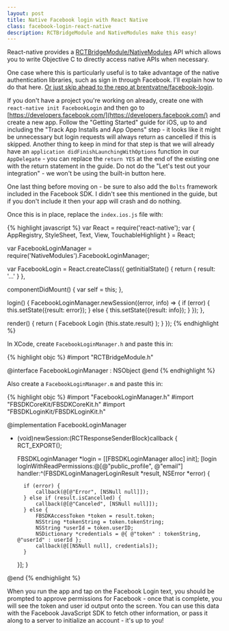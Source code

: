 ```yaml
---
layout: post
title: Native Facebook login with React Native
class: facebook-login-react-native
description: RCTBridgeModule and NativeModules make this easy!
---
```


React-native provides a
[RCTBridgeModule/NativeModules](http://facebook.github.io/react-native/docs/nativemodulesios.html)
API which allows you to write Objective C to directly access native APIs when necessary.

One case where this is particularly useful is to take advantage of the native authentication libraries,
such as sign in through Facebook. I'll explain how to do that here. [Or
just skip ahead to the repo at
brentvatne/facebook-login](https://github.com/brentvatne/facebook-login).

If you don't have a project you're working on already, create one with `react-native init FacebookLogin`
and then go to [https://developers.facebook.com/](https://developers.facebook.com/) and create a new
app. Follow the "Getting Started" guide for iOS, up to and including the "Track App Installs and App Opens" step -
it looks like it might be unnecessary but login requests will always return as cancelled if this is skipped. Another
thing to keep in mind for that step is that we will already have an `application didFinishLaunchingWithOptions`
function in our `AppDelegate` - you can replace the `return YES` at the end of the existing one with
the return statement in the guide. Do not do the "Let's test out your
integration" - we won't be using the built-in button here.

One last thing before moving on - be sure to also add the `Bolts` framework included in the Facebook SDK. I didn't see this mentioned in the guide, but if you don't include it then your app will crash and do nothing.

Once this is in place, replace the `index.ios.js` file with:

{% highlight javascript %}
var React = require('react-native');
var {
  AppRegistry,
  StyleSheet,
  Text,
  View,
  TouchableHighlight
} = React;

var FacebookLoginManager = require('NativeModules').FacebookLoginManager;

var FacebookLogin = React.createClass({
  getInitialState() {
    return {
      result: '...'
    }
  },

  componentDidMount() {
    var self = this;
  },

  login() {
    FacebookLoginManager.newSession((error, info) => {
      if (error) {
        this.setState({result: error});
      } else {
        this.setState({result: info});
      }
    });
  },

  render() {
    return (
      <View style={styles.container}>
        <TouchableHighlight onPress={this.login}>
          <Text style={styles.welcome}>
            Facebook Login
          </Text>
        </TouchableHighlight>
        <Text style={styles.instructions}>
          {this.state.result}
        </Text>
      </View>
    );
  }
});
{% endhighlight %}

In XCode, create `FacebookLoginManager.h` and paste this in:

{% highlight objc %}
#import "RCTBridgeModule.h"

@interface FacebookLoginManager : NSObject <RCTBridgeModule>
@end
{% endhighlight %}

Also create a `FacebookLoginManager.m` and paste this in:

{% highlight objc %}
#import "FacebookLoginManager.h"
#import "FBSDKCoreKit/FBSDKCoreKit.h"
#import "FBSDKLoginKit/FBSDKLoginKit.h"

@implementation FacebookLoginManager

- (void)newSession:(RCTResponseSenderBlock)callback {
    RCT_EXPORT();

    FBSDKLoginManager *login = [[FBSDKLoginManager alloc] init];
    [login logInWithReadPermissions:@[@"public_profile", @"email"] handler:^(FBSDKLoginManagerLoginResult *result, NSError *error) {
        
        if (error) {
            callback(@[@"Error", [NSNull null]]);
        } else if (result.isCancelled) {
            callback(@[@"Canceled", [NSNull null]]);
        } else {
            FBSDKAccessToken *token = result.token;
            NSString *tokenString = token.tokenString;
            NSString *userId = token.userID;
            NSDictionary *credentials = @{ @"token" : tokenString, @"userId" : userId };
            callback(@[[NSNull null], credentials]);
        }
    }];
}

@end
{% endhighlight %}

When you run the app and tap on the Facebook Login text, you should be prompted
to approve permissions for Facebook - once that is complete, you will see the token and user id
output onto the screen. You can use this data with the Facebook JavaScript SDK to fetch other
information, or pass it along to a server to initialize an account - it's up to you!
